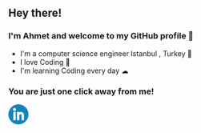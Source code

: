 ## Hey there!

### I'm Ahmet and welcome to my GitHub profile 👋

- I'm a computer science engineer Istanbul , Turkey 🏫
- I love Coding 🚀
- I'm learning Coding every day ☁

### You are just one click away from me!

<a href="https://www.linkedin.com/in/ahmet-kurt-bm/">
    <img src="linkedin.png" width="40px" height="40px">
</a>
